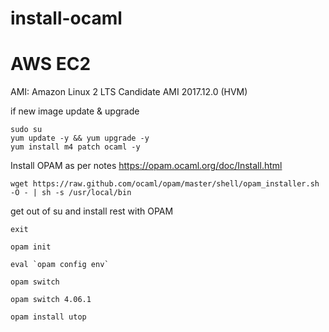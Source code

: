 # install-ocaml

# AWS EC2

AMI: Amazon Linux 2 LTS Candidate AMI 2017.12.0 (HVM)


if new image update & upgrade
```
sudo su
yum update -y && yum upgrade -y
yum install m4 patch ocaml -y
```

Install OPAM as per notes https://opam.ocaml.org/doc/Install.html
```
wget https://raw.github.com/ocaml/opam/master/shell/opam_installer.sh -O - | sh -s /usr/local/bin
```
get out of su and install rest with OPAM

```
exit

opam init

eval `opam config env`

opam switch

opam switch 4.06.1

opam install utop

```



